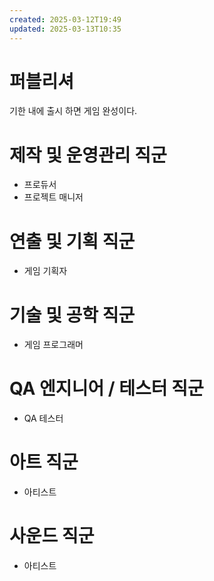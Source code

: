 ```yaml
---
created: 2025-03-12T19:49
updated: 2025-03-13T10:35
---
```

# 퍼블리셔
기한 내에 출시 하면 게임 완성이다.
# 제작 및 운영관리 직군
- 프로듀서
- 프로젝트 매니저
# 연출 및 기획 직군
- 게임 기획자
# 기술 및 공학 직군
- 게임 프로그래머
# QA 엔지니어 / 테스터 직군
- QA 테스터
# 아트 직군
- 아티스트
# 사운드 직군
- 아티스트


